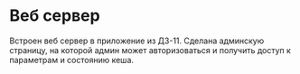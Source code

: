 # Веб сервер

Встроен веб сервер в приложение из ДЗ-11.
Сделана админскую страницу, на которой админ может авторизоваться и получить доступ к параметрам и состоянию кеша.
 